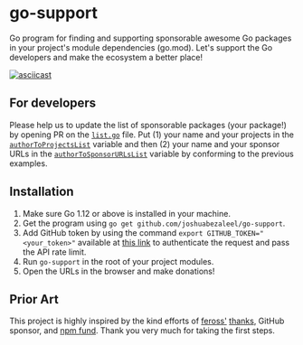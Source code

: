 # go-support
Go program for finding and supporting sponsorable awesome Go packages in your project's module dependencies (go.mod).
Let's support the Go developers and make the ecosystem a better place!

[![asciicast](https://asciinema.org/a/k1vDSglICfEFYKeVtNgloOAZg.svg)](https://asciinema.org/a/k1vDSglICfEFYKeVtNgloOAZg)

## For developers 
Please help us to update the list of sponsorable packages (your package!) by opening PR on the [`list.go`](https://github.com/joshuabezaleel/go-support/blob/master/list.go) file. 
Put (1) your name and your projects in the [`authorToProjectsList`](https://github.com/joshuabezaleel/go-support/blob/master/list.go#L3) variable and then (2) your name and your sponsor URLs in the [`authorToSponsorURLsList`](https://github.com/joshuabezaleel/go-support/blob/master/list.go#L25) variable by conforming to the previous examples.

## Installation
1. Make sure Go 1.12 or above is installed in your machine.
2. Get the program using `go get github.com/joshuabezaleel/go-support`.
3. Add GitHub token by using the command `export GITHUB_TOKEN="<your_token>"` available at [this link](https://github.com/settings/tokens) to authenticate the request and pass the API rate limit.
4. Run `go-support` in the root of your project modules.
5. Open the URLs in the browser and make donations!

## Prior Art
This project is highly inspired by the kind efforts of [feross'](https://github.com/feross) [thanks](https://github.com/feross/thanks), GitHub sponsor, and [npm fund](https://github.com/npm/cli/pull/273). Thank you very much for taking the first steps. 